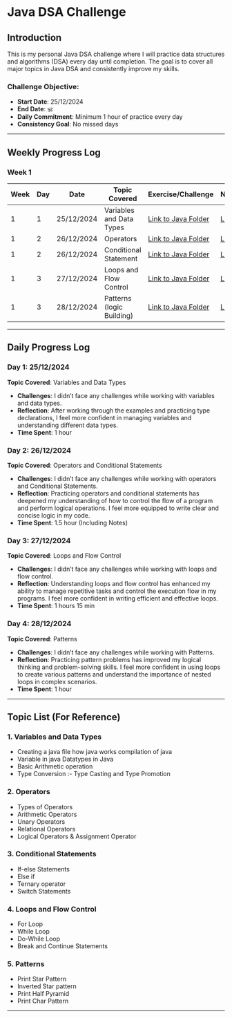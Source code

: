 # Java DSA Challenge

## Introduction

This is my personal Java DSA challenge where I will practice data structures and algorithms (DSA) every day until completion. The goal is to cover all major topics in Java DSA and consistently improve my skills.

### Challenge Objective:
- **Start Date**: 25/12/2024
- **End Date**:  🕉️
- **Daily Commitment**: Minimum 1 hour of practice every day
- **Consistency Goal**: No missed days

---


## Weekly Progress Log

### Week 1

| Week | Day | Date       | Topic Covered            | Exercise/Challenge                                      | Notes/Reflection                                           |
|------|-----|------------|--------------------------|---------------------------------------------------------|------------------------------------------------------------|
| 1    | 1   | 25/12/2024 | Variables and Data Types | [Link to Java Folder](./01Variables-And-Data-Types/src) | [Link to Notes](./01Variables-And-Data-Types/src/Notes.md) |
| 1    | 2   | 26/12/2024 | Operators                | [Link to Java Folder](./02Operators/src)                | [Link to Notes](./02Operators/src/Notes.md)                |
| 1    | 2   | 26/12/2024 | Conditional Statement    | [Link to Java Folder](./03ConditionalStatement/src)     | [Link to Notes](./03ConditionalStatement/src/Notes.md)     |                                                           |
| 1    | 3   | 27/12/2024 | Loops and Flow Control   | [Link to Java Folder](./04LoopsAndFlowControl/src)      | [Link to Notes](./04LoopsAndFlowControl/src/Notes.md)      |
| 1    | 3   | 28/12/2024 | Patterns (logic Building)   | [Link to Java Folder](./05Patterns/src)              | [Link to Notes](./05Patterns/src/Notes.md)                  |

---

## Daily Progress Log

### Day 1: 25/12/2024

**Topic Covered**: Variables and Data Types

- **Challenges**: I didn’t face any challenges while working with variables and data types.
- **Reflection**: After working through the examples and practicing type declarations, I feel more confident in managing variables and understanding different data types.
- **Time Spent**: 1 hour

### Day 2: 26/12/2024

**Topic Covered**: Operators and Conditional Statements

- **Challenges**: I didn’t face any challenges while working with operators and Conditional Statements.
- **Reflection**: Practicing operators and conditional statements has deepened my understanding of how to control the flow of a program and perform logical operations. I feel more equipped to write clear and concise logic in my code.
- **Time Spent**: 1.5 hour (Including Notes)



### Day 3: 27/12/2024

**Topic Covered**: Loops and Flow Control

- **Challenges**: I didn’t face any challenges while working with loops and flow control.
- **Reflection**: Understanding loops and flow control has enhanced my ability to manage repetitive tasks and control the execution flow in my programs. I feel more confident in writing efficient and effective loops.
- **Time Spent**: 1 hours 15 min


### Day 4: 28/12/2024

**Topic Covered**: Patterns

- **Challenges**: I didn’t face any challenges while working with Patterns.
- **Reflection**: Practicing pattern problems has improved my logical thinking and problem-solving skills. I feel more confident in using loops to create various patterns and understand the importance of nested loops in complex scenarios.
- **Time Spent**: 1 hour

---

## Topic List (For Reference)

### 1. Variables and Data Types
- Creating a java file how java works compilation of java
- Variable in java Datatypes in Java
- Basic Arithmetic operation 
- Type Conversion :- Type Casting and Type Promotion

### 2. Operators
- Types of Operators
- Arithmetic Operators
- Unary Operators
- Relational Operators
- Logical Operators & Assignment Operator

### 3. Conditional Statements
- If-else Statements
- Else if
- Ternary operator
- Switch Statements

### 4. Loops and Flow Control
- For Loop
- While Loop
- Do-While Loop
- Break and Continue Statements

### 5. Patterns
- Print Star Pattern
- Inverted Star pattern
- Print Half Pyramid
- Print Char Pattern

---


